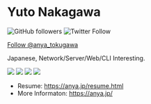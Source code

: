 # Yuto Nakagawa 

![GitHub followers](https://img.shields.io/github/followers/anya-tokugawa?style=for-the-badge)
![Twitter Follow](https://img.shields.io/twitter/follow/anya_tokugawa?style=for-the-badge) 

<a href="https://twitter.com/anya_tokugawa?ref_src=twsrc%5Etfw">Follow @anya_tokugawa</a>

Japanese, Network/Server/Web/CLI Interesting.

<a href="https://open.spotify.com/user/wsi6c0hvw2w3ruitfw1ht9egk">
  <img src="https://img.shields.io/badge/spotify-%231ED760.svg?&style=for-the-badge&logo=spotify&logoColor=white"></a>
<a href="https://twitter.com/anya_tokugawa">
  <img src="https://img.shields.io/static/v1?label=&message=twitter&color=1DA1F2&style=for-the-badge&logo=twitter&logoColor=white"></a>
<a href="https://jp.quora.com/profile/Nakagawa-Yuuto-1">
  <img src="https://img.shields.io/static/v1?label=&message=Quora&color=B92B27&style=for-the-badge&logo=quora"></a>
<a href="https://www.facebook.com/ericlightningsky">
  <img src="https://img.shields.io/badge/facebook-%231877F2.svg?&style=for-the-badge&logo=facebook&logoColor=white"></a>
  
- Resume: https://anya.jp/resume.html
- More Informaton: https://anya.jp/
